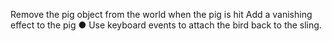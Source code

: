  Remove the pig object from the world when the pig is hit
   Add a vanishing effect to the pig
    ● Use keyboard events to attach the bird back to the sling.
